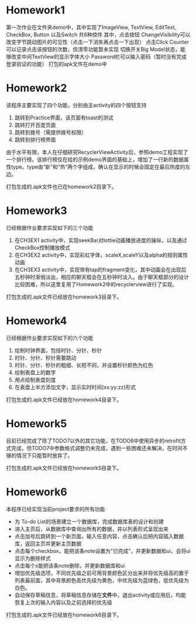 # Homework1
第一次作业在文件夹demo中，其中实现了ImageView, TextView, EditText, CheckBox, Button 以及Switch 共6种控件
其中，点击按钮 ChangeVisibility可以改变字节跳动图片的可见性（点击一下消失再点击一下出现）
点击Click Counter可以记录点击该按钮的次数，但清零功能暂未实现
切换开关Big Model状态，能够改变中间TextView的显示字体大小
Password栏可以输入密码（暂时没有完成登录验证的功能）
打包的apk文件在demo中

# Homework2

该程序主要实现了四个功能，分别由主activity的四个按钮支持

1. 跳转到Practice界面，该页面有toast的测试
2. 跳转打开百度页面
3. 跳转到拨号（需提供拨号权限）
4. 跳转到排行榜界面

由于水平有限，本人在仔细研究RecyclerViewActivity后，参照demo工程实现了一个排行榜。该排行榜仅在给的示例demo界面的基础上，增加了一行新的数据属性type。type由“新”和“热”两个字组成，确认在显示的时候会固定在最后热度的左边。

打包生成的.apk文件也已在homework2目录下。

# Homework3

已经根据作业要求实现如下的三个功能

1. 在CH3EX1 activity中，实现seekBar对lottie动画播放进度的操纵，以及通过CheckBox控制播放模式
2. 在CH3EX2 activity中，实现彩虹字体，scaleX,scaleY以及alpha的规则属性动画
3. 在CH3EX3 activity中，实现带有tap的fragment变化，其中动画会在出现后五秒钟时渐弱淡出，相应的聊天框会在五秒钟时淡入。由于聊天框部分的设计比较困难，所以这里复用了Homework2中的recyclerview进行了实现。

打包生成的.apk文件已经放在homework3目录下。

# Homework4

已经根据作业要求实现如下的六个功能

1. 绘制时钟界面，包括时针、分针、秒针
2. 时针、分针、秒针需要跳动
3. 时针、分针、秒针的粗细、长短不同，并设置秒针颜色为红色
4. 绘制表盘上的数字
5. 用点绘制表盘刻度
6. 在表盘上半方添加文字，显示实时时间(xx:yy:zz)形式

打包生成的.apk文件已经放在homework4目录下。

# Homework5

目前已经完成了除了TODO7以外的其它功能，在TODO6中使用异步的retrofit方式完成，但TODO7中参数格式调整仍未完成，遇到一些困难还未解决，在时间不够的情况下只能暂时放弃了。

打包生成的.apk文件已经放在homework5目录下。

# Homework6

本程序已经实现当前project要求的所有功能

* 为 To-do List的场景建立一个数据库，完成数据库表的设计和创建
* 进入主页后，从数据库中查询出所有的数据，并以列表形式呈现出来
* 点击加号后跳转到一个新页面，输入任意内容，点击确认后把内容插入数据库，返回主页并更新主页数据
* 点击每个checkbox，能把该条note设置为"已完成"，并更新数据和ui，会将ui显示为删除样式
* 点击每个x能把该条note删除，并更新数据库和ui
* 增加优先级选项，不同优先级之前可用背景颜色区分出来并将优先级高的置于列表最前面，其中背景颜色高优先级为黄色，中优先级为蓝绿色，低优先级为白色。
* 自动保存草稿信息，将草稿信息存储在**文件**中，退出activity或应用后，均能恢复上次的输入内容以及之前选择的优先级

打包生成的.apk文件已经放在homework6目录下。


